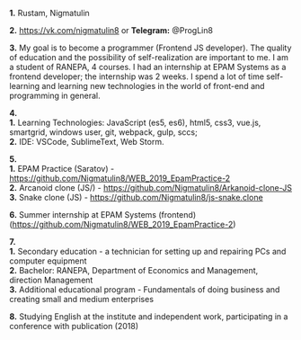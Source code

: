 **1.** Rustam, Nigmatulin   
     
**2.** https://vk.com/nigmatulin8 or **Telegram:** @ProgLin8   
    
**3.** My goal is to become a programmer (Frontend JS developer). The quality of education and the possibility of self-realization are important to me. I am a student of RANEPA, 4 courses. I had an internship at EPAM Systems as a frontend developer; the internship was 2 weeks. I spend a lot of time self-learning and learning new technologies in the world of front-end and programming in general.   
   
**4.**    
         **1.** Learning Technologies: JavaScript (es5, es6), html5, css3, vue.js, smartgrid, windows user, git, webpack, gulp, sccs;       
         **2.** IDE: VSCode, SublimeText, Web Storm.       
   
**5.**    
         **1.** EPAM Practice (Saratov) - https://github.com/Nigmatulin8/WEB_2019_EpamPractice-2      
         **2.** Arcanoid clone (JS/) - https://github.com/Nigmatulin8/Arkanoid-clone-JS      
         **3.** Snake clone (JS) - https://github.com/Nigmatulin8/js-snake.clone      
   
**6.** Summer internship at EPAM Systems (frontend) (https://github.com/Nigmatulin8/WEB_2019_EpamPractice-2) 
   
**7.**    
         **1.** Secondary education - a technician for setting up and repairing PCs and computer equipment      
         **2.** Bachelor: RANEPA, Department of Economics and Management, direction Management      
         **3.** Additional educational program - Fundamentals of doing business and creating small and medium enterprises     
          
**8.** Studying English at the institute and independent work, participating in a conference with publication (2018)    
